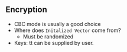 ## Encryption

* CBC mode is usually a good choice
* Where does `Initalized Vector` come from?
    * Must be randomized
* Keys: tt can be supplied by user.